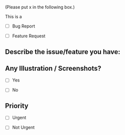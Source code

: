 (Please put x in the following box.)

This is a 

- [ ] Bug Report
- [ ] Feature Request


## Describe the issue/feature you have:





## Any Illustration / Screenshots?

- [ ] Yes
- [ ] No


## Priority

- [ ] Urgent
- [ ] Not Urgent

